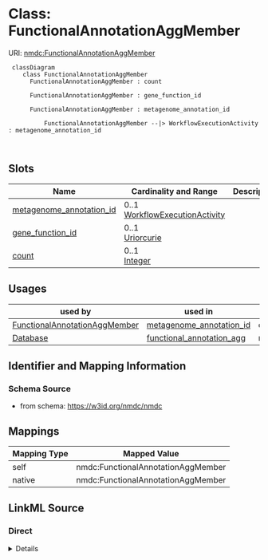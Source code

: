 # Class: FunctionalAnnotationAggMember



URI: [nmdc:FunctionalAnnotationAggMember](https://w3id.org/nmdc/FunctionalAnnotationAggMember)




```mermaid
 classDiagram
    class FunctionalAnnotationAggMember
      FunctionalAnnotationAggMember : count
        
      FunctionalAnnotationAggMember : gene_function_id
        
      FunctionalAnnotationAggMember : metagenome_annotation_id
        
          FunctionalAnnotationAggMember --|> WorkflowExecutionActivity : metagenome_annotation_id
        
      
```




<!-- no inheritance hierarchy -->


## Slots

| Name | Cardinality and Range | Description | Inheritance |
| ---  | --- | --- | --- |
| [metagenome_annotation_id](metagenome_annotation_id.md) | 0..1 <br/> [WorkflowExecutionActivity](WorkflowExecutionActivity.md) |  | direct |
| [gene_function_id](gene_function_id.md) | 0..1 <br/> [Uriorcurie](Uriorcurie.md) |  | direct |
| [count](count.md) | 0..1 <br/> [Integer](Integer.md) |  | direct |





## Usages

| used by | used in | type | used |
| ---  | --- | --- | --- |
| [FunctionalAnnotationAggMember](FunctionalAnnotationAggMember.md) | [metagenome_annotation_id](metagenome_annotation_id.md) | domain | [FunctionalAnnotationAggMember](FunctionalAnnotationAggMember.md) |
| [Database](Database.md) | [functional_annotation_agg](functional_annotation_agg.md) | range | [FunctionalAnnotationAggMember](FunctionalAnnotationAggMember.md) |






## Identifier and Mapping Information







### Schema Source


* from schema: https://w3id.org/nmdc/nmdc





## Mappings

| Mapping Type | Mapped Value |
| ---  | ---  |
| self | nmdc:FunctionalAnnotationAggMember |
| native | nmdc:FunctionalAnnotationAggMember |





## LinkML Source

<!-- TODO: investigate https://stackoverflow.com/questions/37606292/how-to-create-tabbed-code-blocks-in-mkdocs-or-sphinx -->

### Direct

<details>
```yaml
name: FunctionalAnnotationAggMember
from_schema: https://w3id.org/nmdc/nmdc
slots:
- metagenome_annotation_id
- gene_function_id
- count

```
</details>

### Induced

<details>
```yaml
name: FunctionalAnnotationAggMember
from_schema: https://w3id.org/nmdc/nmdc
attributes:
  metagenome_annotation_id:
    name: metagenome_annotation_id
    from_schema: https://w3id.org/nmdc/nmdc
    rank: 1000
    domain: FunctionalAnnotationAggMember
    alias: metagenome_annotation_id
    owner: FunctionalAnnotationAggMember
    domain_of:
    - FunctionalAnnotationAggMember
    range: WorkflowExecutionActivity
  gene_function_id:
    name: gene_function_id
    from_schema: https://w3id.org/nmdc/nmdc
    rank: 1000
    alias: gene_function_id
    owner: FunctionalAnnotationAggMember
    domain_of:
    - FunctionalAnnotationAggMember
    range: uriorcurie
  count:
    name: count
    from_schema: https://w3id.org/nmdc/nmdc
    rank: 1000
    alias: count
    owner: FunctionalAnnotationAggMember
    domain_of:
    - FunctionalAnnotationAggMember
    range: integer

```
</details>